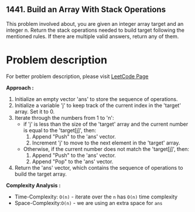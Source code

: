 ## 1441. Build an Array With Stack Operations

This problem involved about, you are given an integer array target and an integer n. Return the stack operations needed to build target following the mentioned rules. If there are multiple valid answers, return any of them.

# Problem description

For better problem description, please visit [LeetCode Page](https://leetcode.com/problems/build-an-array-with-stack-operations/description)

**Approach :**<br/>

1. Initialize an empty vector 'ans' to store the sequence of operations.
2. Initialize a variable 'j' to keep track of the current index in the 'target' array. Set it to 0.
3. Iterate through the numbers from 1 to 'n':
    - if 'j' is less than the size of the 'target' array and the current number is equal to the 'target[j]', then:
        1. Append "Push" to the 'ans' vector.
        2. Increment 'j' to move to the next element in the 'target' array.
    - Otherwise, if the current number does not match the 'target[j]', then:
        1. Append "Push" to the 'ans' vector.
        2. Append "Pop" to the 'ans' vector.
4. Return the 'ans' vector, which contains the sequence of operations to build the target array.

**Complexity Analysis :**<br/>

-   Time-Complexity: `O(n)` - iterate over the `n` has `O(n)` time complexity
-   Space-Complexity:`O(n)` - we are using an extra space for `ans`
